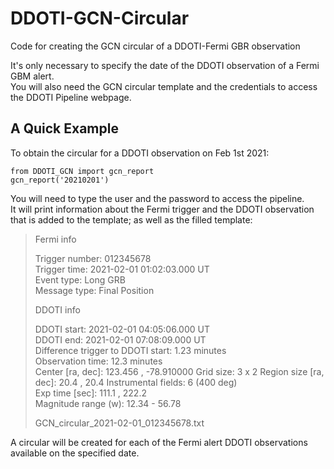 # DDOTI-GCN-Circular
Code for creating the GCN circular of a DDOTI-Fermi GBR observation

It's only necessary to specify the date of the DDOTI observation of a Fermi GBM alert.  
You will also need the GCN circular template and the credentials to access the DDOTI Pipeline webpage.

## A Quick Example
To obtain the circular for a DDOTI observation on Feb 1st 2021:
```
from DDOTI_GCN import gcn_report
gcn_report('20210201')
```
You will need to type the user and the password to access the pipeline.  
It will print information about the Fermi trigger and the DDOTI observation that is added to the template; as well as the filled template:

> Fermi info
> 
> Trigger number: 012345678  
> Trigger time: 2021-02-01 01:02:03.000 UT  
> Event type: Long GRB  
> Message type: Final Position  
>   
> DDOTI info  
> 
> DDOTI start: 2021-02-01 04:05:06.000 UT  
> DDOTI end: 2021-02-01 07:08:09.000 UT  
> Difference trigger to DDOTI start: 1.23 minutes  
> Observation time: 12.3 minutes  
> Center [ra, dec]: 123.456 , -78.910000
> Grid size: 3 x 2
> Region size [ra, dec]: 20.4 , 20.4
> Instrumental fields: 6 (400 deg)  
> Exp time [sec]: 111.1 , 222.2  
> Magnitude range (w): 12.34 - 56.78  
> 
> GCN_circular_2021-02-01_012345678.txt

A circular will be created for each of the Fermi alert DDOTI observations available on the specified date.
